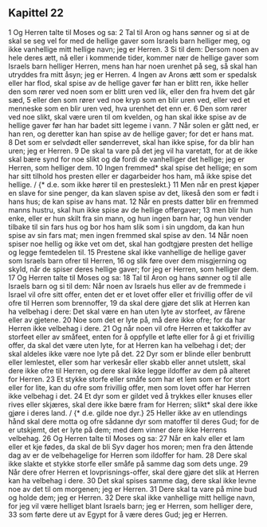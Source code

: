 ## Kapittel 22

1 Og Herren talte til Moses og sa:
2 Tal til Aron og hans sønner og si at de skal se seg vel for med de hellige gaver som Israels barn helliger meg, og ikke vanhellige mitt hellige navn; jeg er Herren.
3 Si til dem: Dersom noen av hele deres ætt, nå eller i kommende tider, kommer nær de hellige gaver som Israels barn helliger Herren, mens han har noen urenhet på seg, så skal han utryddes fra mitt åsyn; jeg er Herren.
4 Ingen av Arons ætt som er spedalsk eller har flod, skal spise av de hellige gaver før han er blitt ren, ikke heller den som rører ved noen som er blitt uren ved lik, eller den fra hvem det går sæd,
5 eller den som rører ved noe kryp som en blir uren ved, eller ved et menneske som en blir uren ved, hva urenhet det enn er.
6 Den som rører ved noe slikt, skal være uren til om kvelden, og han skal ikke spise av de hellige gaver før han har badet sitt legeme i vann.
7 Når solen er gått ned, er han ren, og deretter kan han spise av de hellige gaver; for det er hans mat.
8 Det som er selvdødt eller sønderrevet, skal han ikke spise, for da blir han uren; jeg er Herren.
9 De skal ta vare på det jeg vil ha varetatt, for at de ikke skal bære synd for noe slikt og dø fordi de vanhelliger det hellige; jeg er Herren, som helliger dem.
10 Ingen fremmed* skal spise det hellige; en som har sitt tilhold hos presten eller er dagarbeider hos ham, må ikke spise det hellige. / {* d.e. som ikke hører til en presteslekt.}
11 Men når en prest kjøper en slave for sine penger, da kan slaven spise av det, likeså den som er født i hans hus; de kan spise av hans mat.
12 Når en prests datter blir en fremmed manns hustru, skal hun ikke spise av de hellige offergaver;
13 men blir hun enke, eller er hun skilt fra sin mann, og hun ingen barn har, og hun vender tilbake til sin fars hus og bor hos ham slik som i sin ungdom, da kan hun spise av sin fars mat; men ingen fremmed skal spise av den.
14 Når noen spiser noe hellig og ikke vet om det, skal han godtgjøre presten det hellige og legge femtedelen til.
15 Prestene skal ikke vanhellige de hellige gaver som Israels barn ofrer til Herren,
16 og slik føre over dem misgjerning og skyld, når de spiser deres hellige gaver; for jeg er Herren, som helliger dem.
17 Og Herren talte til Moses og sa:
18 Tal til Aron og hans sønner og til alle Israels barn og si til dem: Når noen av Israels hus eller av de fremmede i Israel vil ofre sitt offer, enten det er et lovet offer eller et frivillig offer de vil ofre til Herren som brennoffer,
19 da skal dere gjøre det slik at Herren kan ha velbehag i dere: Det skal være en han uten lyte av storfeet, av fårene eller av gjetene.
20 Noe som det er lyte på, må dere ikke ofre; for da har Herren ikke velbehag i dere.
21 Og når noen vil ofre Herren et takkoffer av storfeet eller av småfeet, enten for å oppfylle et løfte eller for å gi et frivillig offer, da skal det være uten lyte, for at Herren kan ha velbehag i det; der skal aldeles ikke være noe lyte på det.
22 Dyr som er blinde eller benbrutt eller lemlestet, eller som har verkesår eller skabb eller annet utslett, skal dere ikke ofre til Herren, og dere skal ikke legge ildoffer av dem på alteret for Herren.
23 Et stykke storfe eller småfe som har et lem som er for stort eller for lite, kan du ofre som frivillig offer, men som lovet offer har Herren ikke velbehag i det.
24 Et dyr som er gildet ved å trykkes eller knuses eller rives eller skjæres, skal dere ikke bære fram for Herren; slikt* skal dere ikke gjøre i deres land. / {* d.e. gilde noe dyr.}
25 Heller ikke av en utlendings hånd skal dere motta og ofre sådanne dyr som matoffer til deres Gud; for de er utskjemt, det er lyte på dem; med dem vinner dere ikke Herrens velbehag.
26 Og Herren talte til Moses og sa:
27 Når en kalv eller et lam eller et kje fødes, da skal de bli Syv dager hos moren; men fra den åttende dag av er de velbehagelige for Herren som ildoffer for ham.
28 Dere skal ikke slakte et stykke storfe eller småfe på samme dag som dets unge.
29 Når dere ofrer Herren et lovprisnings-offer, skal dere gjøre det slik at Herren kan ha velbehag i dere.
30 Det skal spises samme dag, dere skal ikke levne noe av det til om morgenen; jeg er Herren.
31 Dere skal ta vare på mine bud og holde dem; jeg er Herren.
32 Dere skal ikke vanhellige mitt hellige navn, for jeg vil være helliget blant Israels barn; jeg er Herren, som helliger dere,
33 som førte dere ut av Egypt for å være deres Gud; jeg er Herren.

